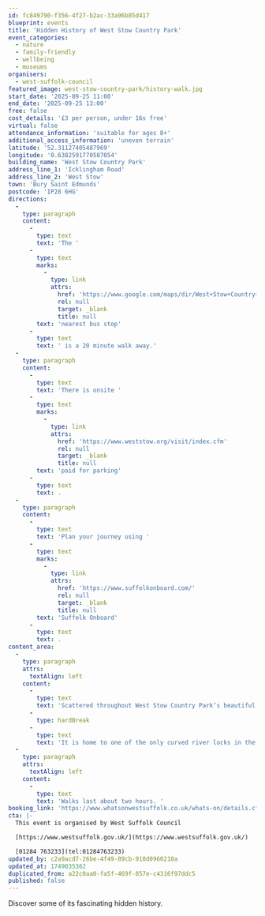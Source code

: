 ```yaml
---
id: fc849790-f356-4f27-b2ac-33a96b85d417
blueprint: events
title: 'Hidden History of West Stow Country Park'
event_categories:
  - nature
  - family-friendly
  - wellbeing
  - museums
organisers:
  - west-suffolk-council
featured_image: west-stow-country-park/history-walk.jpg
start_date: '2025-09-25 11:00'
end_date: '2025-09-25 13:00'
free: false
cost_details: '£3 per person, under 16s free'
virtual: false
attendance_information: 'suitable for ages 8+'
additional_access_information: 'uneven terrain'
latitude: '52.31127405487969'
longitude: '0.6382591770587054'
building_name: 'West Stow Country Park'
address_line_1: 'Icklingham Road'
address_line_2: 'West Stow'
town: 'Bury Saint Edmunds'
postcode: 'IP28 6HG'
directions:
  -
    type: paragraph
    content:
      -
        type: text
        text: 'The '
      -
        type: text
        marks:
          -
            type: link
            attrs:
              href: 'https://www.google.com/maps/dir/West+Stow+Country+Park,+Icklingham+Road,+West+Stow,+Bury+Saint+Edmunds/West+Stow+Turning,+Bury+Saint+Edmunds+IP28+6PP/@52.3120933,0.6193896,15z/data=!3m1!4b1!4m14!4m13!1m5!1m1!1s0x47d8491a71be66cb:0x64bbb68ed3e2d18e!2m2!1d0.6382109!2d52.3111101!1m5!1m1!1s0x47d848f9fbfabd31:0xf45b4ca03294a5ac!2m2!1d0.619894!2d52.312202!3e3?entry=ttu&g_ep=EgoyMDI0MTAyOS4wIKXMDSoASAFQAw%3D%3D'
              rel: null
              target: _blank
              title: null
        text: 'nearest bus stop'
      -
        type: text
        text: ' is a 20 minute walk away.'
  -
    type: paragraph
    content:
      -
        type: text
        text: 'There is onsite '
      -
        type: text
        marks:
          -
            type: link
            attrs:
              href: 'https://www.weststow.org/visit/index.cfm'
              rel: null
              target: _blank
              title: null
        text: 'paid for parking'
      -
        type: text
        text: .
  -
    type: paragraph
    content:
      -
        type: text
        text: 'Plan your journey using '
      -
        type: text
        marks:
          -
            type: link
            attrs:
              href: 'https://www.suffolkonboard.com/'
              rel: null
              target: _blank
              title: null
        text: 'Suffolk Onboard'
      -
        type: text
        text: .
content_area:
  -
    type: paragraph
    attrs:
      textAlign: left
    content:
      -
        type: text
        text: 'Scattered throughout West Stow Country Park’s beautiful landscape are some fascinating tales about its hidden history.'
      -
        type: hardBreak
      -
        type: text
        text: 'It is home to one of the only curved river locks in the Country and used to be home to the local authority’s tip site! Join this guided walk to find out more about the site’s lesser-known heritage.'
  -
    type: paragraph
    attrs:
      textAlign: left
    content:
      -
        type: text
        text: 'Walks last about two hours. '
booking_link: 'https://www.whatsonwestsuffolk.co.uk/whats-on/details.cfm?id=904947&ins=1615390'
cta: |-
  This event is organised by West Suffolk Council

  [https://www.westsuffolk.gov.uk/](https://www.westsuffolk.gov.uk/) 

  [01284 763233](tel:01284763233)
updated_by: c2a9acd7-26be-4f49-89cb-918d0960210a
updated_at: 1749035362
duplicated_from: a22c0aa0-fa5f-469f-857e-c4316f97ddc5
published: false
---
```

Discover some of its fascinating hidden history.